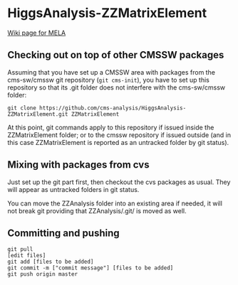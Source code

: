 HiggsAnalysis-ZZMatrixElement
=============================

[Wiki page for MELA](https://twiki.cern.ch/twiki/bin/viewauth/CMS/MELAProject)


Checking out on top of other CMSSW packages
-------------------------------------------

Assuming that you have set up a CMSSW area with packages from the cms-sw/cmssw git repository (`git cms-init`),  you have to set up this repository so that its .git folder does not interfere with the cms-sw/cmssw folder:

```
git clone https://github.com/cms-analysis/HiggsAnalysis-ZZMatrixElement.git ZZMatrixElement
```

At this point, git commands apply to this repository if issued inside the ZZMatrixElement folder; or to the cmssw repository if issued outside (and in this case ZZMatrixElement is reported as an untracked folder by git status).


Mixing with packages from cvs
-------------------------------------------
Just set up the git part first, then checkout the cvs packages as usual. 
They will appear as untracked folders in git status.

You can move the ZZAnalysis folder into an existing area if needed, it will not break git providing that ZZAnalysis/.git/ is moved as well.


Committing and pushing
-------------------------------------------

```
git pull
[edit files]
git add [files to be added]
git commit -m ["commit message"] [files to be added]
git push origin master
```
